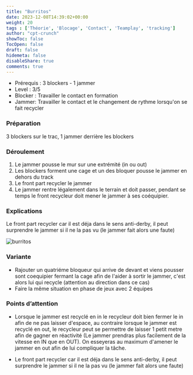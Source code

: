 ```yaml
---
title: "Burritos"
date: 2023-12-08T14:39:02+00:00
weight: 20
tags : ['Théorie', 'Blocage', 'Contact', 'Teamplay', 'tracking'] 
author: "cpt-crunch"
showToc: false
TocOpen: false
draft: false
hidemeta: false
disableShare: true
comments: true
---
```


- Prérequis : 3 blockers - 1 jammer
- Level : 3/5
- Blocker : Travailler le contact en formation
- Jammer: Travailler le contact et le changement de rythme lorsqu'on se fait recycler 

### Préparation
 3 blockers sur le trac, 1 jammer derrière les blockers

###  Déroulement 

1. Le jammer pousse le mur sur une extrémité (in ou out)
2. Les blockers forment une cage et un des bloquer pousse le jammer en dehors du track
3. Le front part recycler le jammer
4. Le jammer rentre légalement dans le terrain et doit passer, pendant se temps le front recycleur doit mener le jammer à ses coéquipier.

### Explications
Le front part recycler car il est déja dans le sens anti-derby, il peut surprendre le jammer si il ne la pas vu (le jammer fait alors une faute)

![burritos](/images/burritos.svg)

### Variante
*   Rajouter un quatriéme bloqueur  qui arrive de devant et viens pousser sont coequipier fermant la cage afin de l'aider à sortir le jammer, c'est alors lui qui recycle (attention au direction dans ce cas)
* Faire la même situation en phase de jeux avec 2 équipes

### Points d’attention
* Lorsque le jammer est recyclé en in le recycleur doit bien fermer le in afin de ne pas laisser d'espace, au contraire lorsque le jammer est recyclé en out, le recycleur peut se permettre de laisser 1 petit metre afin de gagner en réactivité (Le jammer prendras plus facilement de la vitesse en IN que en OUT). On esseyeras au maximum d'amener le jammer en out afin de lui compliquer la tâche.

* Le front part recycler car il est déja dans le sens anti-derby, il peut surprendre le jammer si il ne la pas vu (le jammer fait alors une faute)
